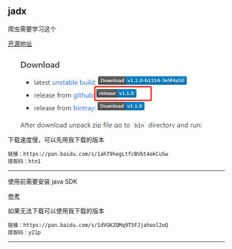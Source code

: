 ## jadx

爬虫需要学习这个

[开源地址](https://github.com/skylot/jadx)

![](https://github.com/zyl-fun/pic/blob/master/%E4%BC%81%E4%B8%9A%E5%BE%AE%E4%BF%A1%E6%88%AA%E5%9B%BE_20200714173342.png?raw=true)

下载速度慢，可以先用我下载的版本

```shell
链接：https://pan.baidu.com/s/1ahT9hegLtfcBVbt4okCuSw 
提取码：htn1
```

------

使用前需要安装 java SDK

[参考](http://www.feiyunjs.com/1425.html)

如果无法下载可以使用我下载的版本

```shell
链接：https://pan.baidu.com/s/1dVGKZQMq9T5FJjahool2oQ 
提取码：y21p 
```

------

